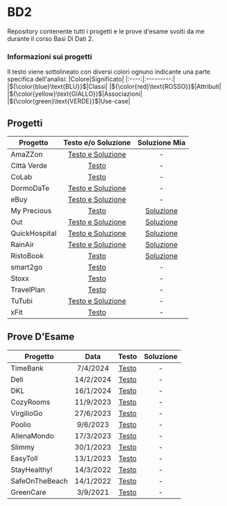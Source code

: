 # BD2
Repository contenente tutti i progetti e le prove d'esame svolti da me durante il corso Basi Di Dati 2.
### Informazioni sui progetti
Il testo viene sottolineato con diversi colori ognuno indicante una parte specifica dell'analisi:
|Colore|Significato|
|:----:|:---------:|
|${\color{blue}\text{BLU}}$|Classi|
|${\color{red}\text{ROSSO}}$|Attributi|
|${\color{yellow}\text{GIALLO}}$|Associazioni|
|${\color{green}\text{VERDE}}$|Use-case|

## Progetti

|Progetto|Testo e/o Soluzione|Soluzione Mia|
|--------|:-----------------:|:-----------:|
|AmaZZon|[Testo e Soluzione](../../raw/main/Progetti/AmaZZon/AmaZZon%20-%20Testo%20e%20Soluzione.pdf)|-|
|Città Verde|[Testo](../../raw/main/Progetti/Città%20Verde/Città%20Verde%20-%20Testo.pdf)|-|
|CoLab|[Testo](../../raw/main/Progetti/CoLab/CoLab%20-%20Testo.pdf)|-|
|DormoDaTe|[Testo e Soluzione](../../raw/main/Progetti/DormoDaTe/DormoDaTe%20-%20Testo%20e%20Soluzione.pdf)|-|
|eBuy|[Testo e Soluzione](../../raw/main/Progetti/eBuy/eBuy%20-%20Testo%20e%20Soluzione.pdf)|-|
|My Precious|[Testo](../../raw/main/Progetti/My%20Precious/My%20Precious%20-%20Testo.pdf)|[Soluzione](../../raw/main/Progetti/My%20Precious/My%20Precious.pdf)|
|Out|[Testo e Soluzione](../../raw/main/Progetti/Out/Out%20-%20Testo%20e%20Soluzione.pdf)|[Soluzione](../../raw/main/Progetti/Out/Out.pdf)|
|QuickHospital|[Testo e Soluzione](../../raw/main/Progetti/QuickHospital/QuickHospital%20-%20Testo%20e%20Soluzione.pdf)|[Soluzione](../../raw/main/Progetti/QuickHospital/QuickHospital.pdf)|
|RainAir|[Testo e Soluzione](../../raw/main/Progetti/RainAir/RainAir%20-%20Testo%20e%20Soluzione.pdf)|[Soluzione](../../raw/main/Progetti/RainAir/RainAir.pdf)|
|RistoBook|[Testo](../../raw/main/Progetti/RistoBook/RistoBook%20-%20Testo.pdf)|[Soluzione](../../raw/main/Progetti/RistoBook/RistoBook.pdf)|
|smart2go|[Testo](../../raw/main/Progetti/smart2go/smart2go%20-%20Testo.pdf)|-|
|Stoxx|[Testo](../../raw/main/Progetti/Stoxx/Stoxx%20-%20Testo.pdf)|-|
|TravelPlan|[Testo](../../raw/main/Progetti/TravelPlan/TravelPlan%20-%20Testo.pdf)|-|
|TuTubi|[Testo e Soluzione](../../raw/main/Progetti/TuTubi/TuTubi%20-%20Testo%20e%20Soluzione.pdf)|-|
|xFit|[Testo](../../raw/main/Progetti/xFit/xFit%20-%20Testo.pdf)|-|


## Prove D'Esame

|Progetto|Data|Testo|Soluzione|
|--------|:--:|:---:|:-------:|
|TimeBank|7/4/2024|[Testo](../../raw/main/Prove%20D'Esame/2024-4-7-TimeBank/TimeBank%20-%20Testo.pdf)|-|
|Deli|14/2/2024|[Testo](../../raw/main/Prove%20D'Esame/2024-2-14-Deli/Deli%20-%20Testo.pdf)|-|
|DKL|16/1/2024|[Testo](../../raw/main/Prove%20D'Esame/2024-1-16-DKL/DKL%20-%20Testo.pdf)|-|
|CozyRooms|11/9/2023|[Testo](../../raw/main/Prove%20D'Esame/2023-9-11-CozyRooms/CozyRooms%20-%20Testo.pdf)|-|
|VirgilioGo|27/6/2023|[Testo](../../raw/main/Prove%20D'Esame/2023-6-27-VirgilioGo/VirgilioGo%20-%20Testo.pdf)|-|
|Poolio|9/6/2023|[Testo](../../raw/main/Prove%20D'Esame/2023-6-9-Poolio/Poolio%20-%20Testo.pdf)|-|
|AllenaMondo|17/3/2023|[Testo](../../raw/main/Prove%20D'Esame/2023-3-17-AllenaMondo/AllenaMondo%20-%20Testo.pdf)|-|
|Slimmy|30/1/2023|[Testo](../../raw/main/Prove%20D'Esame/2023-1-30-Slimmy/Slimmy%20-%20Testo.pdf)|-|
|EasyToll|13/1/2023|[Testo](../../raw/main/Prove%20D'Esame/2023-1-13-EasyToll/EasyToll%20-%20Testo.pdf)|-|
|StayHealthy!|14/3/2022|[Testo](../../raw/main/Prove%20D'Esame/2022-3-14-StayHealthy!/StayHealthy!%20-%20Testo.pdf)|-|
|SafeOnTheBeach|14/1/2022|[Testo](../../raw/main/Prove%20D'Esame/2022-1-14-SafeOnTheBeach/SafeOnTheBeach%20-%20Testo.pdf)|-|
|GreenCare|3/9/2021|[Testo](../../raw/main/Prove%20D'Esame/2021-9-3-GreenCare/GreenCare%20-%20Testo.pdf)|-|


